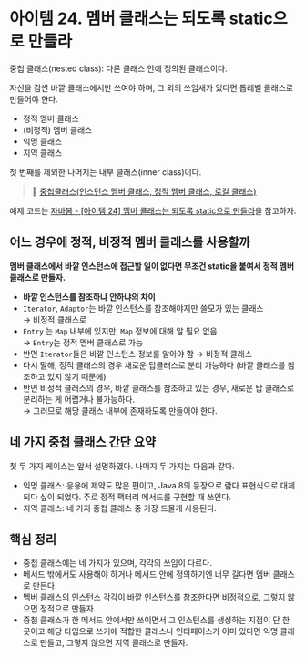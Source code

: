 # 아이템 24. 멤버 클래스는 되도록 static으로 만들라

중첩 클래스(nested class): 다른 클래스 안에 정의된 클래스이다.

자신을 감싼 바깥 클래스에서만 쓰여야 하며, 그 외의 쓰임새가 있다면 톱레벨 클래스로 만들어야 한다.

- 정적 멤버 클래스
- (비정적) 멤버 클래스
- 익명 클래스
- 지역 클래스

첫 번째를 제외한 나머지는 내부 클래스(inner class)이다.

> 📌 [중첩클래스(인스턴스 멤버 클래스, 정적 멤버 클래스, 로컬 클래스)](https://thisisprogrammingworld.tistory.com/29)

예제 코드는 [자바봄 - [아이템 24] 멤버 클래스는 되도록 static으로 만들라](https://javabom.tistory.com/46)을 참고하자.

## 어느 경우에 정적, 비정적 멤버 클래스를 사용할까

**멤버 클래스에서 바깥 인스턴스에 접근할 일이 없다면 무조건 static을 붙여서 정적 멤버 클래스로 만들자.**

- **바깥 인스턴스를 참조하냐 안하냐의 차이**
- `Iterator`, `Adaptor`는 바깥 인스턴스를 참조해야지만 쓸모가 있는 클래스  
  → 비정적 클래스로
- `Entry` 는 `Map` 내부에 있지만, `Map` 정보에 대해 알 필요 없음  
  → `Entry`는 정적 멤버 클래스로 가능
- 반면 `Iterator`들은 바깥 인스턴스 정보를 알아야 함
  → 비정적 클래스
- 다시 말해, 정적 클래스의 경우 새로운 탑클래스로 분리 가능하다 (바깥 클래스를 참조하고 있지 않기 때문에)
- 반면 비정적 클래스의 경우, 바깥 클래스를 참조하고 있는 경우, 새로운 탑 클래스로 분리하는 게 어렵거나 불가능하다.  
  → 그러므로 해당 클래스 내부에 존재하도록 만들어야 한다.

## 네 가지 중첩 클래스 간단 요약

첫 두 가지 케이스는 앞서 설명하였다. 나머지 두 가지는 다음과 같다.

- 익명 클래스: 응용에 제약도 많은 편이고, Java 8의 등장으로 람다 표현식으로 대체되다 싶이 되었다. 주로 정적 팩터리 메서드를 구현할 때 쓰인다.
- 지역 클래스: 네 가지 중첩 클래스 중 가장 드물게 사용된다.

## 핵심 정리

- 중첩 클래스에는 네 가지가 있으며, 각각의 쓰임이 다르다.
- 메서드 밖에서도 사용해야 하거나 메서드 안에 정의하기엔 너무 길다면 멤버 클래스로 만든다.
- 멤버 클래스의 인스턴스 각각이 바깥 인스턴스를 참조한다면 비정적으로, 그렇지 않으면 정적으로 만들자.
- 중첩 클래스가 한 메서드 안에서만 쓰이면서 그 인스턴스를 생성하는 지점이 단 한 곳이고 해당 타입으로 쓰기에 적합한 클래스나 인터페이스가 이미 있다면 익명 클래스로 만들고, 그렇지 않으면 지역 클래스로 만들자.
